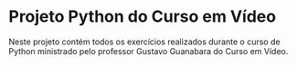 # Projeto Python do Curso em Vídeo

Neste projeto contém todos os exercícios realizados durante o curso de Python
ministrado pelo professor Gustavo Guanabara do Curso em Vídeo. 